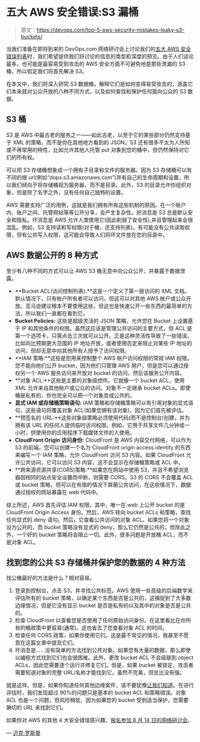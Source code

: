# 五大 AWS 安全错误:S3 漏桶

> 原文：<https://devops.com/top-5-aws-security-mistakes-leaky-s3-buckets/>

当我们准备在即将到来的 DevOps.com 网络研讨会上讨论我们的[五大 AWS 安全错误列表](https://webinars.devops.com/top-5-aws-security-mistakes-and-how-to-stop-them-before-you-lose-data)时，我们希望提供我们将讨论的信息的类型和深度的预览。由于人们谈论最多，也可能是最容易受到攻击的 AWS 安全方面不可避免地是那些泄漏的 S3 桶，所以假定我们将首先解决 S3。

在本文中，我们将深入研究 S3 数据桶，解释它们是如何变得易受攻击的，涵盖它们本来就对公众开放的八种不同方式，以及如何查找和保护任何面向公众的 S3 数据。

## S3 桶

S3 是 AWS 中最古老的服务之一——如此古老，以至于它的某些部分仍然支持基于 XML 的策略，而不是你在其他地方看到的 JSON。S3 还有很多不太为人所知或不再常用的特性，比如允许其他人托管 put 对象到您的桶中，但仍然保持对它们的所有权。

可以把 S3 存储桶想象成一个拥有子目录和文件的服务器。因为 S3 存储桶可以有不同的根 url(例如“dops.s3.amazonaws.com”)并有自己的生命周期和设置，所以我们倾向于将存储桶视为服务器，而不是目录。此外，S3 的目录允许你组织对象，但是除了名字之外，没有任何自己独特的设置。

AWS 需要支持广泛的用例，这就是我们拥有所有这些机制的原因。在一个账户内、账户之间、托管网站等等公开分享，会产生复杂性。好消息是 S3 总是默认安全和隐私。坏消息是 AWS 允许人类使用它(因此削弱了安全性),并且管理起来会很混乱。例如，S3 支持读和写权限(对于桶，还支持列表)。有可能没有公共读取权限，但有公共写入权限，这可能会导致人们将坏文件放在您的目录中。

## AWS 数据公开的 8 种方式

至少有八种不同的方式可以让 AWS S3 桶无意中向公众公开，并暴露于数据泄露。

*   **Bucket ACL(访问控制列表):**这是一个定义了第一层访问的 XML 文档。默认情况下，只有帐户所有者可以访问，但这可以对其他 AWS 帐户或公众开放。亚马逊建议根本不要使用这些，但这也是快速公开一些东西的最简单的方法，所以我们一直都在看到它。
*   **Bucket Policies:** 这些是超级灵活的 JSON 策略，允许您在 Bucket 上设置基于 IP 和其他条件的权限。虽然这应该是管理公共访问的主要方式，但 ACL 是第一个选项卡，只需点击三次就可以公开。正是这种灵活性导致了一些错误，比如向比预期更大范围的 IP 地址开放，或者使用否定来阻止对某些 IP 地址的访问，但却无意中向其他所有人授予了访问权限。
*   **IAM 策略:**这些是您用来控制整个 AWS 帐户访问权限的常规 IAM 权限。您不能向他们公开 bucket，因为他们只管理 AWS 用户，但是您可以通过授权另一个 AWS 服务访问来开放对 bucket 的访问，然后该服务公开内容。
*   **对象 ACL:**这些是主要的对象级控件。它就像一个 bucket ACL，使用 XML 允许来自其他帐户或公众的访问。对象不一定继承 bucket ACLs。即使桶是私有的，你也完全可以把一个对象变成公共的。
*   **显式 IAM 或存储桶策略语句:** IAM 策略和存储桶策略可以有引用对象的显式语句，这些语句将覆盖对象 ACL(如果您拥有该对象)，因为它们首先被评估。
*   **预签名的 URL:**这些对象级策略必须使用代码(而不是控制台)创建，并为拥有该 URL 的任何人提供临时访问权限。例如，它用于共享文件几分钟或一小时，供使用你的应用程序下载媒体文件的人使用。
*   **CloudFront Origin 访问身份:** CloudFront 是 AWS 内容交付网络，可以作为 S3 的前端。您可以创建一个名为 CloudFront origin access identity 的东西来编写一个 IAM 策略，允许 CloudFront 访问 S3 内容。如果 CloudFront 允许公共访问，它可以访问 S3 内容，这不会显示在存储桶策略或 ACL 中。
*   **跨来源资源共享(CORS)策略:**如果您在网站中使用 S3，并且不希望浏览器因相同的站点安全设置而中断，则需要 CORS。S3 的 CORS 不会覆盖 ACL 或 bucket 策略，但可以在有限的情况下屏蔽公共访问，在这些情况下，数据通过授权的网站暴露在 web 代码中。

综上所述，AWS 首先评估 IAM 权限。其中，唯一在 web 上公开 bucket 的是 CloudFront Origin Access 身份。然后，AWS 转向 bucket ACLs 和策略，查找任何显式的 deny 语句。然后，它查看公共访问的对象 ACL。如果您将一个对象设为公共的，而 bucket 策略没有显式的 deny，那么它仍然是公共的，但除此之外，一个好的 bucket 策略将会阻止一切。此外，很多问题是开放桶 ACL，而不是对象 ACL。

## 找到您的公共 S3 存储桶并保护您的数据的 4 种方法

找公桶最好的方法是什么？相对容易。

1.  登录到控制台，点击 S3，并寻找公共标签。AWS 使用一些高级的后端数学来评估所有的 bucket 策略，以确定某个东西是否是公共的，这捕捉到了大多数边缘情况，但是它没有显示 bucket 是否是私有的以及其中的对象是否是公共的。
2.  检查 CloudFront 以查看您是否使用了任何原始访问身份。在这里看比在你所有的桶政策中更容易(通常)。这也省去了您查看对象 ACL 的时间。
3.  检查任何 CORS 政策，如果你使用它们。这是最不常见的情况，我甚至不愿意在这篇文章中提及它们。
4.  坏消息是……没有简单的方法找到公共对象。如果您有大量的数据，那么即使以编程方式找到它们也会很困难。此外，更改 bucket ACL 不会级联到 object ACLs，因此您需要逐个运行并修复它们。但是，如果 bucket 被锁定，攻击者需要知道对象的完整 URL/名称才能找到它。虽然不完美，但总比没有强。

就是这样。但是，如果你知道任何其他边缘案件，请不要犹豫[让我们知道](https://disruptops.com/)。在进行评估时，我们发现超过 90%的问题只是基本的 bucket ACL 和策略错误。对象 ACL 也是一个问题，但风险稍低，因为如果您的 bucket 受到适当保护，您需要确切的 URL 来找到它们。

如果你对 AWS 的其他 4 大安全错误感兴趣，[报名参加 8 月 14 日的网络研讨会](https://webinars.devops.com/top-5-aws-security-mistakes-and-how-to-stop-them-before-you-lose-data)。

— [迈克·罗斯曼](https://devops.com/author/mike-rothman/)